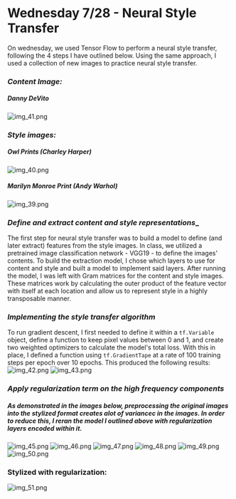 # Wednesday 7/28 - Neural Style Transfer
On wednesday, we used Tensor Flow to perform a neural style transfer, following the 4 steps I have outlined below. Using the same approach, I used a collection of new images to practice neural style transfer.

### ___Content Image:___

##### Danny DeVito
![img_41.png](images/ext/img_41.png)

### ___Style images:___

##### Owl Prints (Charley Harper)
![img_40.png](images/ext/img_40.png)

##### Marilyn Monroe Print (Andy Warhol)
![img_39.png](images/ext/img_39.png)

### ___Define and extract content and style representations____
The first step for neural style transfer was to build a model to define (and later extract) features from the style images. In class, we utilized a pretrained image classification network - VGG19 - to define the images' contents. To build the extraction model, I chose which layers to use for content and style and built a model to implement said layers. After running the model, I was left with Gram matrices for the content and style images. These matrices work by calculating the outer product of the feature vector with itself at each location and allow us to represent style in a highly transposable manner.

### ___Implementing the style transfer algorithm___
To run gradient descent, I first needed to define it within a `tf.Variable` object, define a function to keep pixel values between 0 and 1, and create two weighted optimizers to calculate the model's total loss. With this in place, I defined a function using `tf.GradientTape` at a rate of 100 training steps per epoch over 10 epochs. This produced the following results:
![img_42.png](images/ext/img_42.png)
![img_43.png](images/ext/img_43.png)

### ___Apply regularization term on the high frequency components___

##### As demonstrated in the images below, preprocessing the original images into the stylized format creates alot of variancec in the images. In order to reduce this, I reran the model I outlined above with regularization layers encoded within it. 

![img_45.png](images/ext/img_45.png)
![img_46.png](images/ext/img_46.png)
![img_47.png](images/ext/img_47.png)
![img_48.png](images/ext/img_48.png)
![img_49.png](images/ext/img_49.png)
![img_50.png](images/ext/img_50.png)

### Stylized with regularization:
![img_51.png](images/ext/img_51.png)
